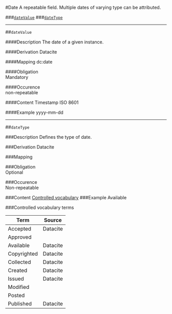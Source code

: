 #Date
A repeatable field. Multiple dates of varying type can be attributed.

###[`dateValue`](#datevalue-1)
###[`dateType`](#datetype-1)

------------------

##`dateValue`

####Description
The date of a given instance. 

####Derivation
Datacite

####Mapping
dc:date

####Obligation	
Mandatory

####Occurence	
non-repeatable

####Content 
Timestamp ISO 8601

####Example
yyyy-mm-dd


------------------

##`dateType`

###Description
Defines the type of date. 

###Derivation
Datacite

###Mapping
 

###Obligation	
Optional 

###Occurence	
Non-repeatable

###Content 
[Controlled vocabulary](#controlled-vocabulary-terms)
###Example
Available

###Controlled vocabulary terms

Term|Source
----|------
Accepted | Datacite
Approved |
Available | Datacite
Copyrighted | Datacite
Collected | Datacite
Created | Datacite
Issued | Datacite
Modified |
Posted |
Published | Datacite
